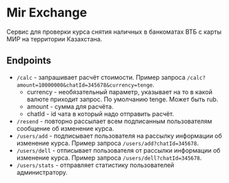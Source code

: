 # Mir Exchange

Сервис для проверки курса снятия наличных в банкоматах ВТБ с карты МИР на территории Казахстана.

## Endpoints

- `/calc` - запрашивает расчёт стоимости. Пример запроса `/calc?amount=10000000&chatId=345678&currency=tenge`.
  - currency - необязательный параметр, указывает на то в какой валюте приходит запрос. По умолчанию tenge.
  Может быть rub.
  - amount - сумма для расчёта.
  - chatId - id чата в который надо отправить расчёт.
- `/resend` - повторно рассылает всем подписанным пользователям сообщение об изменение курса.
- `/users/add` - подписывает пользователя на рассылку информации об изменение курса. Пример запроса `/users/add?chatId=345678`.
- `/users/dell` - отписывает пользователя от рассылки информации об изменение курса. Пример запроса `/users/dell?chatId=345678`.
- `/users/stats` - отправляет статистику пользователей администратору.

